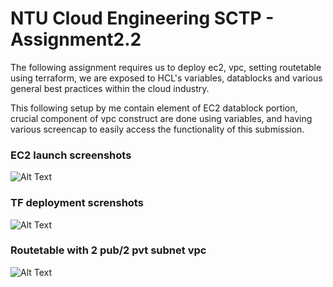 # NTU Cloud Engineering SCTP - Assignment2.2  

The following assignment requires us to deploy ec2, vpc, setting routetable using terraform, we are exposed to HCL's variables, datablocks and various general best practices within the cloud industry.
  
This following setup by me contain element of EC2 datablock portion, crucial component of vpc construct are done using variables, and having various screencap to easily access the functionality of this submission.
  
### EC2 launch screenshots  
![Alt Text](https://github.com/lann87/cloud_infra_eng_ntu_coursework_alanp/blob/main/module2/assignment2.2/assignment2.2-ec2-vpc-rt-var-datab-TFdeployment.png)
  
### TF deployment screnshots  
![Alt Text](https://github.com/lann87/cloud_infra_eng_ntu_coursework_alanp/blob/main/module2/assignment2.2/assignment2.2-ec2launch.png)

### Routetable with 2 pub/2 pvt subnet vpc  
![Alt Text](https://github.com/lann87/cloud_infra_eng_ntu_coursework_alanp/blob/main/module2/assignment2.2/assignment2.2-routetable.png)



